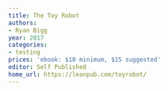 ```yaml
---
title: The Toy Robot
authors:
- Ryan Bigg
year: 2017
categories:
- testing
prices: 'ebook: $10 minimum, $15 suggested'
editor: Self Published
home_url: https://leanpub.com/toyrobot/
---
```

